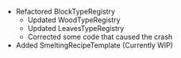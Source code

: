 - Refactored BlockTypeRegistry
  - Updated WoodTypeRegistry
  - Updated LeavesTypeRegistry
  - Corrected some code that caused the crash
- Added SmeltingRecipeTemplate (Currently WIP)